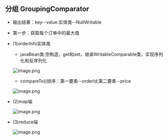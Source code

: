 ## 分组 GroupingComparator



* 输出结果：key--value:实体类--NullWritable
* 第一步：获取每个订单中的最大值
* (1)orderInfo实体类
    * javaBean类:空构造，get和set，继承WritableComparable<OrderInfo>类，实现序列化和反序列化
   
    ![image.png](https://upload-images.jianshu.io/upload_images/14466577-7ca747d91fb7bced.png?imageMogr2/auto-orient/strip%7CimageView2/2/w/1240)
    
    * compareTo()排序：第一要素--orderId;第二要素--price
    
    ![image.png](https://upload-images.jianshu.io/upload_images/14466577-39a48390446ab1ae.png?imageMogr2/auto-orient/strip%7CimageView2/2/w/1240)

* (2)map端
   
   ![image.png](https://upload-images.jianshu.io/upload_images/14466577-3b58dfdfc1960b68.png?imageMogr2/auto-orient/strip%7CimageView2/2/w/1240)

* (3)reduce端

   ![image.png](https://upload-images.jianshu.io/upload_images/14466577-f0f8ea2ef2e75188.png?imageMogr2/auto-orient/strip%7CimageView2/2/w/1240)

  
